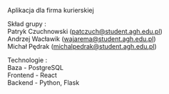 Aplikacja dla firma kurierskiej

Skład grupy : <br />
Patryk Czuchnowski (patczuch@student.agh.edu.pl) <br />
Andrzej Wacławik (wajarema@student.agh.edu.pl) <br />
Michał Pędrak (michalpedrak@student.agh.edu.pl) <br />

Technologie : <br />
Baza - PostgreSQL <br />
Frontend - React <br />
Backend - Python, Flask

